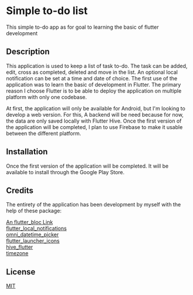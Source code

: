# Simple to-do list

This simple to-do app as for goal to learning the basic of flutter development

## Description

This application is used to keep a list of task to-do. 
The task can be added, edit, cross as completed, deleted and move in the list. An optional local notification can be set at a time and date of choice.
The first use of the application was to learn the basic of development in Flutter.  The primary reason I choose Flutter is to be able to deploy the application on multiple platform with only one codebase.

At first, the application will only be available for Android, but I'm looking to develop a web version. For this, A backend will be need because for now, the data are only saved locally with Flutter Hive. Once the first version of the application will be completed, I plan to use Firebase to make it usable between the different platform.


## Installation

Once the first version of the application will be completed. It will be available to install through the Google Play Store.

## Credits

The entirety of the application has been development by myself with the help of these package:
  
[An flutter_bloc Link](https://github.com/felangel/bloc/tree/master)  
[flutter_local_notifications](https://github.com/MaikuB/flutter_local_notifications)  
[omni_datetime_picker](https://github.com/alanchan-dev/OmniDateTimePicker)  
[flutter_launcher_icons](https://github.com/fluttercommunity/flutter_launcher_icons)  
[hive_flutter](https://github.com/isar/hive)  
[timezone](https://pub.dev/packages/timezone)


## License

[MIT](https://choosealicense.com/licenses/mit/)
